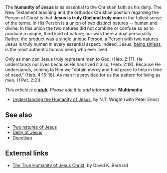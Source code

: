 The **humanity of Jesus** is as essential to the Christian faith as
his deity. The New Testament teaching and the orthodox Christian
position regarding the Person of Christ is that
**Jesus is truly God and truly man** in the fullest sense of the
terms. In His Person is a union of two distinct natures -- human
and divine. In this union the two natures did not combine or
confuse so as to produce a unique, third kind of nature; nor was
there a dual personality. Rather, the product was a single unique
Person, a Person with
[two natures](Hypostatic_Union "Hypostatic Union"). Jesus is truly
human in every essential aspect. Indeed, Jesus,
[being sinless](Sinlessness_of_Jesus "Sinlessness of Jesus"), is
the most authentic human being who ever lived.

Only as man can Jesus truly represent men to God, (Heb. 2:17). He
understands our lives because He has lived it also, (Heb. 2:18).
Because He understands, coming to Him we "obtain mercy and find
grace to help in time of need," (Heb. 4:15-16). As man He provided
for us the pattern for living as men, (1 Pet. 2:21).

*This article is a **[stub](http://www.theopedia.com/Category:Theopedia_stubs "Category:Theopedia stubs")**. Please edit it to add information.*
**Multimedia**

-   [Understanding the Humanity of Jesus](http://biologos.org/blog/understanding-the-humanity-of-jesus/),
    by N.T. Wright (with Peter Enns)

## See also

-   [Two natures of Jesus](Two_natures_of_Jesus "Two natures of Jesus")
-   [Deity of Jesus](Deity_of_Jesus "Deity of Jesus")
-   [Docetism](Docetism "Docetism")

## External links

-   [The True Humanity of Jesus Christ](http://www.geocities.com/robert_upci/true_humanity_of_jesus_by_bernard.htm),
    by David K. Bernard



